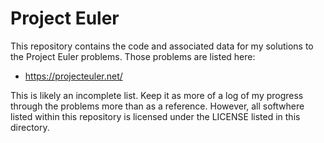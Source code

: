 Project Euler
=============

This repository contains the code and associated data for my solutions to the Project Euler problems. Those problems are listed here:

* https://projecteuler.net/

This is likely an incomplete list. Keep it as more of a log of my progress through the problems more than as a reference. However, all softwhere listed within this repository is licensed under the LICENSE listed in this directory.
